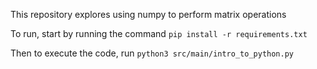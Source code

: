 This repository explores using numpy to perform matrix operations

To run, start by running the command `pip install -r requirements.txt`

Then to execute the code, run `python3 src/main/intro_to_python.py`